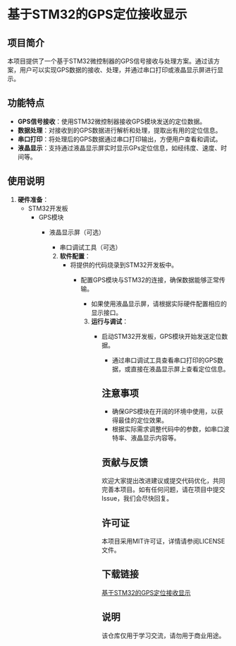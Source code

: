 # 基于STM32的GPS定位接收显示

## 项目简介

本项目提供了一个基于STM32微控制器的GPS信号接收与处理方案。通过该方案，用户可以实现GPS数据的接收、处理，并通过串口打印或液晶显示屏进行显示。

## 功能特点

- **GPS信号接收**：使用STM32微控制器接收GPS模块发送的定位数据。
- **数据处理**：对接收到的GPS数据进行解析和处理，提取出有用的定位信息。
- **串口打印**：将处理后的GPS数据通过串口打印输出，方便用户查看和调试。
- **液晶显示**：支持通过液晶显示屏实时显示GPs定位信息，如经纬度、速度、时间等。

## 使用说明

1. **硬件准备**：
   - STM32开发板
      - GPS模块
         - 液晶显示屏（可选）
            - 串口调试工具（可选）

            2. **软件配置**：
               - 将提供的代码烧录到STM32开发板中。
                  - 配置GPS模块与STM32的连接，确保数据能够正常传输。
                     - 如果使用液晶显示屏，请根据实际硬件配置相应的显示接口。

                     3. **运行与调试**：
                        - 启动STM32开发板，GPS模块开始发送定位数据。
                           - 通过串口调试工具查看串口打印的GPS数据，或直接在液晶显示屏上查看定位信息。

                           ## 注意事项

                           - 确保GPS模块在开阔的环境中使用，以获得最佳的定位效果。
                           - 根据实际需求调整代码中的参数，如串口波特率、液晶显示内容等。

                           ## 贡献与反馈

                           欢迎大家提出改进建议或提交代码优化，共同完善本项目。如有任何问题，请在项目中提交Issue，我们会尽快回复。

                           ## 许可证

                           本项目采用MIT许可证，详情请参阅LICENSE文件。

                           ## 下载链接
                           [基于STM32的GPS定位接收显示](https://pan.quark.cn/s/d957461f7802)

                           ## 说明

                           该仓库仅用于学习交流，请勿用于商业用途。
